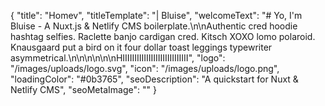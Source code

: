 {
  "title": "Homev",
  "titleTemplate": "| Bluise",
  "welcomeText": "# Yo, I'm Bluise - A Nuxt.js & Netlify CMS boilerplate.\n\nAuthentic cred hoodie hashtag selfies. Raclette banjo cardigan cred. Kitsch XOXO lomo polaroid. Knausgaard put a bird on it four dollar toast leggings typewriter asymmetrical.\n\n\n\n\n\nHIIIIIIIIIIIIIIIIIIIIIIIIIIII",
  "logo": "/images/uploads/logo.svg",
  "icon": "/images/uploads/logo.png",
  "loadingColor": "#0b3765",
  "seoDescription": "A quickstart for Nuxt & Netlify CMS",
  "seoMetaImage": ""
}